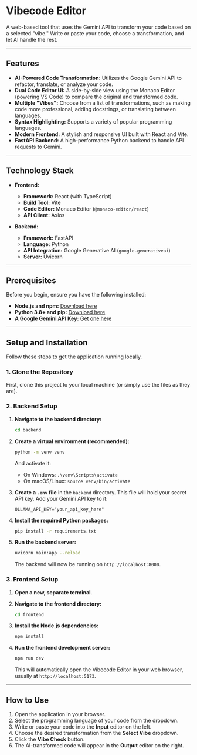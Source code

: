 # Vibecode Editor

A web-based tool that uses the Gemini API to transform your code based on a selected "vibe." Write or paste your code, choose a transformation, and let AI handle the rest.


---

## Features

- **AI-Powered Code Transformation:** Utilizes the Google Gemini API to refactor, translate, or analyze your code.
- **Dual Code Editor UI:** A side-by-side view using the Monaco Editor (powering VS Code) to compare the original and transformed code.
- **Multiple "Vibes":** Choose from a list of transformations, such as making code more professional, adding docstrings, or translating between languages.
- **Syntax Highlighting:** Supports a variety of popular programming languages.
- **Modern Frontend:** A stylish and responsive UI built with React and Vite.
- **FastAPI Backend:** A high-performance Python backend to handle API requests to Gemini.

---

## Technology Stack

- **Frontend:**
  - **Framework:** React (with TypeScript)
  - **Build Tool:** Vite
  - **Code Editor:** Monaco Editor (`@monaco-editor/react`)
  - **API Client:** Axios

- **Backend:**
  - **Framework:** FastAPI
  - **Language:** Python
  - **API Integration:** Google Generative AI (`google-generativeai`)
  - **Server:** Uvicorn

---

## Prerequisites

Before you begin, ensure you have the following installed:

- **Node.js and npm:** [Download here](https://nodejs.org/)
- **Python 3.8+ and pip:** [Download here](https://www.python.org/)
- **A Google Gemini API Key:** [Get one here](https://makersuite.google.com/app/apikey)

---

## Setup and Installation

Follow these steps to get the application running locally.

### 1. Clone the Repository

First, clone this project to your local machine (or simply use the files as they are).

### 2. Backend Setup

1.  **Navigate to the backend directory:**
    ```bash
    cd backend
    ```

2.  **Create a virtual environment (recommended):**
    ```bash
    python -m venv venv
    ```
    And activate it:
    - On Windows: `.\venv\Scripts\activate`
    - On macOS/Linux: `source venv/bin/activate`

3.  **Create a `.env` file** in the `backend` directory. This file will hold your secret API key. Add your Gemini API key to it:
    ```
    OLLAMA_API_KEY="your_api_key_here"
    ```

4.  **Install the required Python packages:**
    ```bash
    pip install -r requirements.txt
    ```

5.  **Run the backend server:**
    ```bash
    uvicorn main:app --reload
    ```
    The backend will now be running on `http://localhost:8000`.

### 3. Frontend Setup

1.  **Open a new, separate terminal**.

2.  **Navigate to the frontend directory:**
    ```bash
    cd frontend
    ```

3.  **Install the Node.js dependencies:**
    ```bash
    npm install
    ```

4.  **Run the frontend development server:**
    ```bash
    npm run dev
    ```
    This will automatically open the Vibecode Editor in your web browser, usually at `http://localhost:5173`.

---

## How to Use

1.  Open the application in your browser.
2.  Select the programming language of your code from the dropdown.
3.  Write or paste your code into the **Input** editor on the left.
4.  Choose the desired transformation from the **Select Vibe** dropdown.
5.  Click the **Vibe Check** button.
6.  The AI-transformed code will appear in the **Output** editor on the right.
